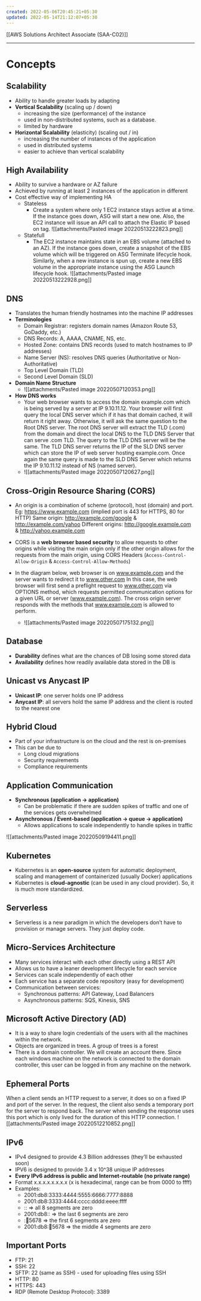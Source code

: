```yaml
---
created: 2022-05-06T20:45:21+05:30
updated: 2022-05-14T21:12:07+05:30
---
```

[[AWS Solutions Architect Associate (SAA-C02)]]

---
# Concepts
## Scalability
-   Ability to handle greater loads by adapting
-   **Vertical Scalability** (scaling up / down)
	-   increasing the size (performance) of the instance
	-   used in non-distributed systems, such as a database.
	-   limited by hardware
-   **Horizontal Scalability** (elasticity) (scaling out / in)
	-   increasing the number of instances of the application
	-   used in distributed systems
	-   easier to achieve than vertical scalability

## High Availability
- Ability to survive a hardware or AZ failure
- Achieved by running at least 2 instances of the application in different
- Cost effective way of implementing HA
	- Stateless
		- Create a system where only 1 EC2 instance stays active at a time. If the instance goes down, ASG will start a new one. Also, the EC2 instance will issue an API call to attach the Elastic IP based on tag.
		![[attachments/Pasted image 20220513222823.png]]
	- Statefull
		- The EC2 instance maintains state in an EBS volume (attached to an AZ). If the instance goes down, create a snapshot of the EBS volume which will be triggered on ASG Terminate lifecycle hook. Similarly, when a new instance is spun up, create a new EBS volume in the appropriate instance using the ASG Launch lifecycle hook.
		![[attachments/Pasted image 20220513222928.png]]
## DNS
- Translates the human friendly hostnames into the machine IP addresses
- **Terminologies**
	- Domain Registrar: registers domain names (Amazon Route 53, GoDaddy, etc.)
	- DNS Records: A, AAAA, CNAME, NS, etc.
	- Hosted Zone: contains DNS records (used to match hostnames to IP addresses)
	- Name Server (NS): resolves DNS queries (Authoritative or Non-Authoritative)
	- Top Level Domain (TLD)
	- Second Level Domain (SLD)
- **Domain Name Structure**
	- ![[attachments/Pasted image 20220507120353.png]]
- **How DNS works**
	- Your web browser wants to access the domain example.com which is being served by a server at IP 9.10.11.12. Your browser will first query the local DNS server which if it has that domain cached, it will return it right away. Otherwise, it will ask the same question to the Root DNS server. The root DNS server will extract the TLD (.com) from the domain and direct the local DNS to the TLD DNS Server that can serve .com TLD. The query to the TLD DNS server will be the same. The TLD DNS server returns the IP of the SLD DNS server which can store the IP of web server hosting example.com. Once again the same query is made to the SLD DNS Server which returns the IP 9.10.11.12 instead of NS (named server).
	- ![[attachments/Pasted image 20220507120627.png]]

## Cross-Origin Resource Sharing (CORS)
-   An origin is a combination of scheme (protocol), host (domain) and port. 
  Eg: https://www.example.com (implied port is 443 for HTTPS, 80 for HTTP)
  Same origin: http://example.com/google & http://example.com/yahoo
  Different origins: http://google.example.com & http://yahoo.example.com
  
-   CORS is a **web browser based security** to allow requests to other origins while visiting the main origin only if the other origin allows for the requests from the main origin, using CORS Headers (`Access-Control-Allow-Origin` & `Access-Control-Allow-Methods`)

-   In the diagram below, web browser is on www.example.com and the server wants to redirect it to www.other.com In this case, the web browser will first send a preflight request to www.other.com via OPTIONS method, which requests permitted communication options for a given URL or server (www.example.com). The cross origin server responds with the methods that www.example.com is allowed to perform.
	- ![[attachments/Pasted image 20220507175132.png]]

## Database
- **Durability** defines what are the chances of DB losing some stored data
- **Availability** defines how readily available data stored in the DB is

## Unicast vs Anycast IP
- **Unicast IP**: one server holds one IP address
-  **Anycast IP**: all servers hold the same IP address and the client is routed to the nearest one

## Hybrid Cloud
- Part of your infrastructure is on the cloud and the rest is on-premises
- This can be due to
    -   Long cloud migrations
    -   Security requirements
    -   Compliance requirements

## Application Communication
-   **Synchronous (application → application)**
	- Can be problematic if there are sudden spikes of traffic and one of the services gets overwhelmed
-   **Asynchronous / Event-based (application → queue → application)**    
	- Allows applications to scale independently to handle spikes in traffic

![[attachments/Pasted image 20220509194411.png]]

## Kubernetes
- Kubernetes is an **open-source** system for automatic deployment, scaling and management of containerized (usually Docker) applications
- Kubernetes is **cloud-agnostic** (can be used in any cloud provider). So, it is much more standardized.

## Serverless
-   Serverless is a new paradigm in which the developers don’t have to provision or manage servers. They just deploy code.

## Micro-Services Architecture
-   Many services interact with each other directly using a REST API
-   Allows us to have a leaner development lifecycle for each service
-   Services can scale independently of each other
-   Each service has a separate code repository (easy for development)
-   Communication between services:
    -   Synchronous patterns: API Gateway, Load Balancers
    -   Asynchronous patterns: SQS, Kinesis, SNS

## Microsoft Active Directory (AD)
- It is a way to share login credentials of the users with all the machines within the network.
- Objects are organized in trees. A group of trees is a forest
- There is a domain controller. We will create an account there. Since each windows machine on the network is connected to the domain controller, this user can be logged in from any machine on the network.

## Ephemeral Ports
When a client sends an HTTP request to a server, it does so on a fixed IP and port of the server. In the request, the client also sends a temporary port for the server to respond back. The server when sending the response uses this port which is only lived for the duration of this HTTP connection.
![[attachments/Pasted image 20220512210852.png]]

## IPv6
-   IPv4 designed to provide 4.3 Billion addresses (they’ll be exhausted soon)
-   IPV6 is designed to provide 3.4 x 10^38 unique IP addresses
-   **Every IPv6 address is public and Internet-routable (no private range)**
-   Format x.x.x.x.x.x.x.x (x is hexadecimal, range can be from 0000 to ffff)
-   Examples:
    -   2001:db8:3333:4444:5555:6666:7777:8888
    -   2001:db8:3333:4444:cccc:dddd:eeee:ffff
    -   :: ⇒ all 8 segments are zero
    -   2001:db8:: ⇒ the last 6 segments are zero
    -   ::1234:5678 ⇒ the first 6 segments are zero
    -   2001:db8::1234:5678 ⇒ the middle 4 segments are zero

## Important Ports
- FTP: 21
- SSH: 22
- SFTP: 22 (same as SSH) - used for uploading files using SSH
- HTTP: 80
- HTTPS: 443
- RDP (Remote Desktop Protocol): 3389